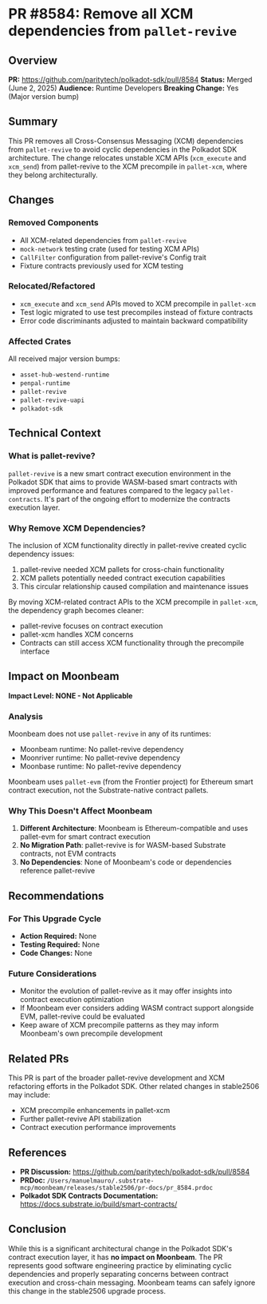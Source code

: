 # PR #8584: Remove all XCM dependencies from `pallet-revive`

## Overview

**PR:** https://github.com/paritytech/polkadot-sdk/pull/8584
**Status:** Merged (June 2, 2025)
**Audience:** Runtime Developers
**Breaking Change:** Yes (Major version bump)

## Summary

This PR removes all Cross-Consensus Messaging (XCM) dependencies from `pallet-revive` to avoid cyclic dependencies in the Polkadot SDK architecture. The change relocates unstable XCM APIs (`xcm_execute` and `xcm_send`) from pallet-revive to the XCM precompile in `pallet-xcm`, where they belong architecturally.

## Changes

### Removed Components
- All XCM-related dependencies from `pallet-revive`
- `mock-network` testing crate (used for testing XCM APIs)
- `CallFilter` configuration from pallet-revive's Config trait
- Fixture contracts previously used for XCM testing

### Relocated/Refactored
- `xcm_execute` and `xcm_send` APIs moved to XCM precompile in `pallet-xcm`
- Test logic migrated to use test precompiles instead of fixture contracts
- Error code discriminants adjusted to maintain backward compatibility

### Affected Crates
All received major version bumps:
- `asset-hub-westend-runtime`
- `penpal-runtime`
- `pallet-revive`
- `pallet-revive-uapi`
- `polkadot-sdk`

## Technical Context

### What is pallet-revive?
`pallet-revive` is a new smart contract execution environment in the Polkadot SDK that aims to provide WASM-based smart contracts with improved performance and features compared to the legacy `pallet-contracts`. It's part of the ongoing effort to modernize the contracts execution layer.

### Why Remove XCM Dependencies?
The inclusion of XCM functionality directly in pallet-revive created cyclic dependency issues:
1. pallet-revive needed XCM pallets for cross-chain functionality
2. XCM pallets potentially needed contract execution capabilities
3. This circular relationship caused compilation and maintenance issues

By moving XCM-related contract APIs to the XCM precompile in `pallet-xcm`, the dependency graph becomes cleaner:
- pallet-revive focuses on contract execution
- pallet-xcm handles XCM concerns
- Contracts can still access XCM functionality through the precompile interface

## Impact on Moonbeam

**Impact Level: NONE - Not Applicable**

### Analysis
Moonbeam does not use `pallet-revive` in any of its runtimes:
- Moonbeam runtime: No pallet-revive dependency
- Moonriver runtime: No pallet-revive dependency
- Moonbase runtime: No pallet-revive dependency

Moonbeam uses `pallet-evm` (from the Frontier project) for Ethereum smart contract execution, not the Substrate-native contract pallets.

### Why This Doesn't Affect Moonbeam
1. **Different Architecture**: Moonbeam is Ethereum-compatible and uses pallet-evm for smart contract execution
2. **No Migration Path**: pallet-revive is for WASM-based Substrate contracts, not EVM contracts
3. **No Dependencies**: None of Moonbeam's code or dependencies reference pallet-revive

## Recommendations

### For This Upgrade Cycle
- **Action Required:** None
- **Testing Required:** None
- **Code Changes:** None

### Future Considerations
- Monitor the evolution of pallet-revive as it may offer insights into contract execution optimization
- If Moonbeam ever considers adding WASM contract support alongside EVM, pallet-revive could be evaluated
- Keep aware of XCM precompile patterns as they may inform Moonbeam's own precompile development

## Related PRs

This PR is part of the broader pallet-revive development and XCM refactoring efforts in the Polkadot SDK. Other related changes in stable2506 may include:
- XCM precompile enhancements in pallet-xcm
- Further pallet-revive API stabilization
- Contract execution performance improvements

## References

- **PR Discussion:** https://github.com/paritytech/polkadot-sdk/pull/8584
- **PRDoc:** `/Users/manuelmauro/.substrate-mcp/moonbeam/releases/stable2506/pr-docs/pr_8584.prdoc`
- **Polkadot SDK Contracts Documentation:** https://docs.substrate.io/build/smart-contracts/

## Conclusion

While this is a significant architectural change in the Polkadot SDK's contract execution layer, it has **no impact on Moonbeam**. The PR represents good software engineering practice by eliminating cyclic dependencies and properly separating concerns between contract execution and cross-chain messaging. Moonbeam teams can safely ignore this change in the stable2506 upgrade process.
